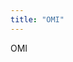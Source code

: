 ```yaml
---
title: "OMI"
---
```

<p><a title="OMWeb Usage Senario" href="images/M_images/ModelicaTools/OmWebUsageSenario.jpg" target="_blank"></a>OMI</p>